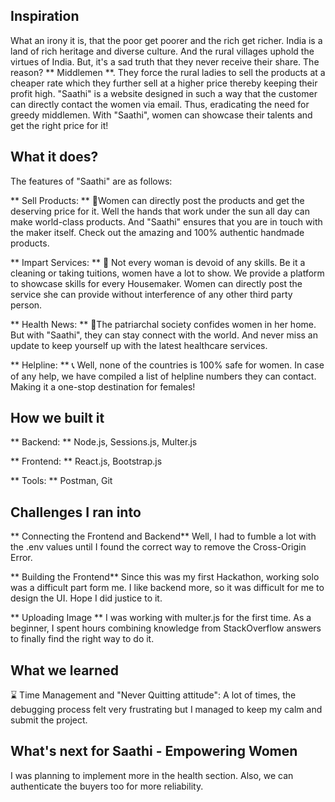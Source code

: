 ## Inspiration

What an irony it is, that the poor get poorer and the rich get richer. India is a land of rich heritage and diverse culture. And the rural villages uphold the virtues of India. But, it's a sad truth that they never receive their share. The reason? ** Middlemen **. They force the rural ladies to sell the products at a cheaper rate which they further sell at a higher price thereby keeping their profit high. "Saathi" is a website designed in such a way that the customer can directly contact the women via email. Thus, eradicating the need for greedy middlemen. With "Saathi", women can showcase their talents and get the right price for it!

## What it does?

 The features of "Saathi" are as follows:

** Sell Products: **  💃Women can directly post the products and get the deserving price for it. Well the hands that work under the sun all day can make world-class products. And "Saathi" ensures that you are in touch with the maker itself. Check out the amazing and 100% authentic handmade products.

** Impart Services: ** 📘 Not every woman is devoid of any skills. Be it a cleaning or taking tuitions, women have a lot to show. We provide a platform to showcase skills for every Housemaker. Women can directly post the service she can provide without interference of any other third party person.

** Health News: ** 🤒The patriarchal society confides women in her home. But with "Saathi", they can stay connect with the world. And never miss an update to keep yourself up with the latest healthcare services.

** Helpline: **  📞 Well, none of the countries is 100% safe for women. In case of any help, we have compiled a list of helpline numbers they can contact. Making it a one-stop destination for females!

## How we built it

** Backend: ** Node.js, Sessions.js, Multer.js

** Frontend: ** React.js, Bootstrap.js

** Tools: ** Postman, Git 

## Challenges I ran into

** Connecting the Frontend and Backend** Well, I had to fumble a lot with the .env values until I found the correct way to remove the Cross-Origin Error.

** Building the Frontend** Since this was my first Hackathon, working solo was a difficult part form me. I like backend more, so it was difficult for me to design the UI. Hope I did justice to it.

** Uploading Image ** I was working with multer.js for the first time. As a beginner, I spent hours combining knowledge from StackOverflow answers to finally find the right way to do it.

## What we learned

⌛️ Time Management and "Never Quitting attitude": A lot of times, the debugging process felt very frustrating but I managed to keep my calm and submit the project.

## What's next for Saathi - Empowering Women

I was planning to implement more in the health section. Also, we can authenticate the buyers too for more reliability.

